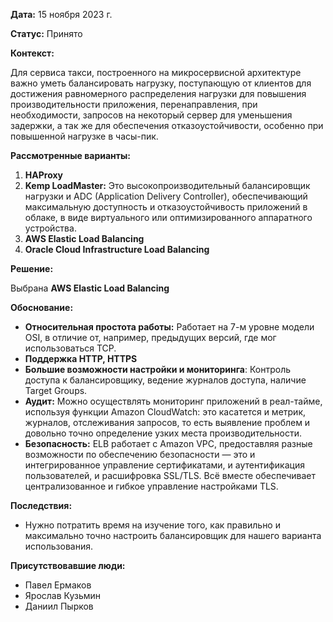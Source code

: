 **Дата:** 15 ноября 2023 г.

**Статус:** Принято

**Контекст:**

Для сервиса такси, построенного на микросервисной архитектуре важно уметь балансировать нагрузку, поступающую от
клиентов для достижения равномерного распределения нагрузки для повышения производительности приложения,
перенаправления, при
необходимости, запросов на некоторый сервер для уменьшения задержки, а так же для обеспечения отказоустойчивости,
особенно при
повышенной нагрузке в часы-пик.

**Рассмотренные варианты:**

1. **HAProxy**
2. **Kemp LoadMaster:** Это высокопроизводительный балансировщик нагрузки и ADC (Application Delivery Controller),
   обеспечивающий максимальную доступность и отказоустойчивость приложений в облаке, в виде виртуального или
   оптимизированного аппаратного устройства.
3. **AWS Elastic Load Balancing**
4. **Oracle Cloud Infrastructure Load Balancing**

**Решение:**

Выбрана **AWS Elastic Load Balancing**

**Обоснование:**

- **Относительная простота работы:** Работает на 7-м уровне модели OSI, в отличие от, например, предыдущих версий, где
  мог использоваться TCP.
- **Поддержка HTTP, HTTPS**
- **Большие возможности настройки и мониторинга**: Контроль доступа к балансировщику, ведение журналов доступа, наличие
  Target Groups.
- **Аудит:** Можно осуществлять мониторинг приложений в реал-тайме, используя функции Amazon CloudWatch: это касатется и
  метрик, журналов, отслеживания запросов, то есть выявление проблем и довольно точно определение узких места
  производительности.
- **Безопасность:** ELB работает с Amazon VPC, предоставляя разные возможности по обеспечению безопасности — это и
  интегрированное управление сертификатами, и аутентификация пользователей, и расшифровка SSL/TLS. Всё вместе
  обеспечивает централизованное и гибкое управление настройками TLS.

**Последствия:**

- Нужно потратить время на изучение того, как правильно и максимально точно настроить балансировщик для нашего
  варианта использования.

**Присутствовавшие люди:**

- Павел Ермаков
- Ярослав Кузьмин
- Даниил Пырков

